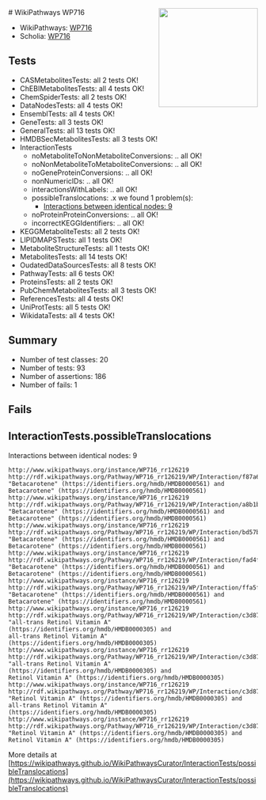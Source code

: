<img style="float: right; width: 200px" src="https://upload.wikimedia.org/wikipedia/commons/thumb/8/83/Wplogo_with_text_500.png/640px-Wplogo_with_text_500.png" />
# WikiPathways WP716

* WikiPathways: [WP716](https://wikipathways.org/pathways/WP716)
* Scholia: [WP716](https://scholia.toolforge.org/wikipathways/WP716)
## Tests
* CASMetabolitesTests: all 2 tests OK!
* ChEBIMetabolitesTests: all 4 tests OK!
* ChemSpiderTests: all 2 tests OK!
* DataNodesTests: all 4 tests OK!
* EnsemblTests: all 4 tests OK!
* GeneTests: all 3 tests OK!
* GeneralTests: all 13 tests OK!
* HMDBSecMetabolitesTests: all 3 tests OK!
* InteractionTests
    * noMetaboliteToNonMetaboliteConversions: .. all OK!
    * noNonMetaboliteToMetaboliteConversions: .. all OK!
    * noGeneProteinConversions: .. all OK!
    * nonNumericIDs: .. all OK!
    * interactionsWithLabels: .. all OK!
    * possibleTranslocations: .x we found 1 problem(s):
        * [Interactions between identical nodes: 9](#1c11820e)
    * noProteinProteinConversions: .. all OK!
    * incorrectKEGGIdentifiers: .. all OK!
* KEGGMetaboliteTests: all 2 tests OK!
* LIPIDMAPSTests: all 1 tests OK!
* MetaboliteStructureTests: all 1 tests OK!
* MetabolitesTests: all 14 tests OK!
* OudatedDataSourcesTests: all 8 tests OK!
* PathwayTests: all 6 tests OK!
* ProteinsTests: all 2 tests OK!
* PubChemMetabolitesTests: all 3 tests OK!
* ReferencesTests: all 4 tests OK!
* UniProtTests: all 5 tests OK!
* WikidataTests: all 4 tests OK!


## Summary

* Number of test classes: 20
* Number of tests: 93
* Number of assertions: 186
* Number of fails: 1

## Fails

<a name="1c11820e" />

## InteractionTests.possibleTranslocations

Interactions between identical nodes: 9
```
http://www.wikipathways.org/instance/WP716_rr126219 http://rdf.wikipathways.org/Pathway/WP716_rr126219/WP/Interaction/f87a6 "Betacarotene" (https://identifiers.org/hmdb/HMDB0000561) and 
Betacarotene" (https://identifiers.org/hmdb/HMDB0000561)
http://www.wikipathways.org/instance/WP716_rr126219 http://rdf.wikipathways.org/Pathway/WP716_rr126219/WP/Interaction/a8b1b "Betacarotene" (https://identifiers.org/hmdb/HMDB0000561) and 
Betacarotene" (https://identifiers.org/hmdb/HMDB0000561)
http://www.wikipathways.org/instance/WP716_rr126219 http://rdf.wikipathways.org/Pathway/WP716_rr126219/WP/Interaction/bd57b "Betacarotene" (https://identifiers.org/hmdb/HMDB0000561) and 
Betacarotene" (https://identifiers.org/hmdb/HMDB0000561)
http://www.wikipathways.org/instance/WP716_rr126219 http://rdf.wikipathways.org/Pathway/WP716_rr126219/WP/Interaction/fad4f "Betacarotene" (https://identifiers.org/hmdb/HMDB0000561) and 
Betacarotene" (https://identifiers.org/hmdb/HMDB0000561)
http://www.wikipathways.org/instance/WP716_rr126219 http://rdf.wikipathways.org/Pathway/WP716_rr126219/WP/Interaction/ffa5f "Betacarotene" (https://identifiers.org/hmdb/HMDB0000561) and 
Betacarotene" (https://identifiers.org/hmdb/HMDB0000561)
http://www.wikipathways.org/instance/WP716_rr126219 http://rdf.wikipathways.org/Pathway/WP716_rr126219/WP/Interaction/c3d87 "all-trans Retinol Vitamin A" (https://identifiers.org/hmdb/HMDB0000305) and 
all-trans Retinol Vitamin A" (https://identifiers.org/hmdb/HMDB0000305)
http://www.wikipathways.org/instance/WP716_rr126219 http://rdf.wikipathways.org/Pathway/WP716_rr126219/WP/Interaction/c3d87 "all-trans Retinol Vitamin A" (https://identifiers.org/hmdb/HMDB0000305) and 
Retinol Vitamin A" (https://identifiers.org/hmdb/HMDB0000305)
http://www.wikipathways.org/instance/WP716_rr126219 http://rdf.wikipathways.org/Pathway/WP716_rr126219/WP/Interaction/c3d87 "Retinol Vitamin A" (https://identifiers.org/hmdb/HMDB0000305) and 
all-trans Retinol Vitamin A" (https://identifiers.org/hmdb/HMDB0000305)
http://www.wikipathways.org/instance/WP716_rr126219 http://rdf.wikipathways.org/Pathway/WP716_rr126219/WP/Interaction/c3d87 "Retinol Vitamin A" (https://identifiers.org/hmdb/HMDB0000305) and 
Retinol Vitamin A" (https://identifiers.org/hmdb/HMDB0000305)
```

More details at [https://wikipathways.github.io/WikiPathwaysCurator/InteractionTests/possibleTranslocations](https://wikipathways.github.io/WikiPathwaysCurator/InteractionTests/possibleTranslocations)

